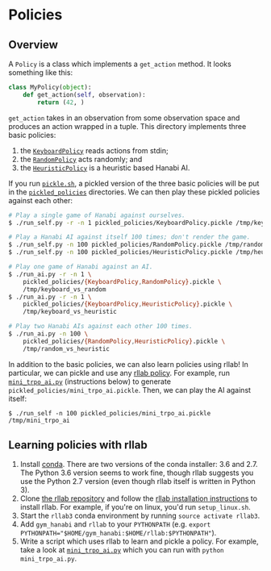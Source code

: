 # Policies

## Overview
A `Policy` is a class which implements a `get_action` method. It looks
something like this:

```python
class MyPolicy(object):
    def get_action(self, observation):
        return (42, )
```

`get_action` takes in an observation from some observation space and produces
an action wrapped in a tuple. This directory implements three basic policies:

1. the [`KeyboardPolicy`](keyboard_policy.py) reads actions from stdin;
2. the [`RandomPolicy`](random_policy.py) acts randomly; and
3. the [`HeuristicPolicy`](heuristic_policy.py) is a heuristic based Hanabi AI.

If you run [`pickle.sh`](pickle.sh), a pickled version of the three basic
policies will be put in the [`pickled_policies`](pickled_policies) directories.
We can then play these pickled policies against each other:

```bash
# Play a single game of Hanabi against ourselves.
$ ./run_self.py -r -n 1 pickled_policies/KeyboardPolicy.pickle /tmp/keyboard

# Play a Hanabi AI against itself 100 times; don't render the game.
$ ./run_self.py -n 100 pickled_policies/RandomPolicy.pickle /tmp/random
$ ./run_self.py -n 100 pickled_policies/HeuristicPolicy.pickle /tmp/heuristic

# Play one game of Hanabi against an AI.
$ ./run_ai.py -r -n 1 \
    pickled_policies/{KeyboardPolicy,RandomPolicy}.pickle \
    /tmp/keyboard_vs_random
$ ./run_ai.py -r -n 1 \
    pickled_policies/{KeyboardPolicy,HeuristicPolicy}.pickle \
    /tmp/keyboard_vs_heuristic

# Play two Hanabi AIs against each other 100 times.
$ ./run_ai.py -n 100 \
    pickled_policies/{RandomPolicy,HeuristicPolicy}.pickle \
    /tmp/random_vs_heuristic
```

In addition to the basic policies, we can also learn policies using rllab! In
particular, we can pickle and use any [rllab policy][rllab_policy]. For
example, run [`mini_trpo_ai.py`](mini_trpo_ai.py) (instructions below) to
generate `pickled_policies/mini_trpo_ai.pickle`. Then, we can play the AI
against itself:

```
$ ./run_self -n 100 pickled_policies/mini_trpo_ai.pickle /tmp/mini_trpo_ai
```

## Learning policies with rllab
1. Install [conda][conda_install]. There are two versions of the conda
   installer: 3.6 and 2.7. The Python 3.6 version seems to work fine, though
   rllab suggests you use the Python 2.7 version (even though rllab itself is
   written in Python 3).
2. Clone [the rllab repository][rllab_repo] and follow the [rllab installation
   instructions][rllab_install] to install rllab. For example, if you're on
   linux, you'd run `setup_linux.sh`.
3. Start the `rllab3` conda environment by running `source activate rllab3`.
4. Add `gym_hanabi` and `rllab` to your `PYTHONPATH` (e.g. `export
   PYTHONPATH="$HOME/gym_hanabi:$HOME/rllab:$PYTHONPATH"`).
5. Write a script which uses rllab to learn and pickle a policy. For example,
   take a look at [`mini_trpo_ai.py`](mini_trpo_ai.py) which you can run with
   `python mini_trpo_ai.py`.

[conda_install]: https://www.continuum.io/downloads
[rllab_install]: https://rllab.readthedocs.io/en/latest/user/installation.html
[rllab_policy]: https://github.com/openai/rllab/blob/master/rllab/policies/base.py
[rllab_repo]: https://github.com/openai/rllab
